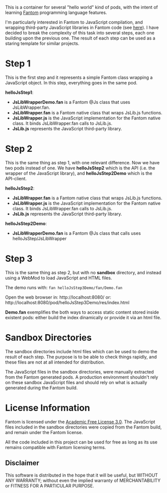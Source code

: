 This is a container for several "hello world" kind of pods, with the intent of 
learning [Fantom](http://fantom.org) programming language features.

I'm particularly interested in Fantom to JavaScript compilation, and wrapping 
third-party JavaScript libraries in Fantom code 
(see [here](http://fantom.org/sidewalk/topic/1109)). I have decided to break the 
complexity of this task into several steps, each one building upon the 
previous one. The result of each step can be used as a staring template for 
similar  projects.

Step 1
======

This is the first step and it represents a simple Fantom class wrapping a 
JavaScript object. In this step, everything goes in the same pod.

**helloJsStep1**:

- **JsLibWrapperDemo.fan** is a Fantom @Js class that uses JsLibWrapper.fan.
- **JsLibWrapper.fan** is a Fantom native class that wraps JsLib.js functions.
- **JsLibWrapper.js** is the JavaScript implementation for the Fantom native 
class. It binds JsLibWrapper.fan calls to JsLib.js.
- **JsLib.js** represents the JavaScript third-party library.

Step 2
======

This is the same thing as step 1, with one relevant difference. Now we have two 
pods instead of one. We have **helloJsStep2** which is the API (i.e. the 
wrapper of the JavaScript library), and **helloJsStep2Demo** which is the 
API-client.

**helloJsStep2**:

- **JsLibWrapper.fan** is a Fantom native class that wraps JsLib.js functions.
- **JsLibWrapper.js** is the JavaScript implementation for the Fantom native 
class. It binds JsLibWrapper.fan calls to JsLib.js.
- **JsLib.js** represents the JavaScript third-party library.

**helloJsStep2Demo**:

- **JsLibWrapperDemo.fan** is a Fantom @Js class that calls uses 
helloJsStep/JsLibWrapper

Step 3
======

This is the same thing as step 2, but with no **sandbox** directory, and instead
 using a WebMod to load JavaScript and HTML files. 
 
The demo runs with:
`fan helloJsStep3Demo/fan/Demo.fan`

Open the web browser in:
http://localhost:8080/
or:
http://localhost:8080/pod/helloJsStep3Demo/res/index.html

**Demo.fan** exemplifies the both ways to access static content stored inside 
existent pods: either build the index dinamically or provide it via an html 
file.

Sandbox Directories
===================

The sandbox directories include html files which can be used to demo the result 
of each step. The purpose is to be able to check things rapidly, and these 
files are not at all intended for distribution.

The JavaScript files in the sandbox directories, were manually extracted from 
the Fantom generated pods. A production environment shouldn't rely on these 
sandbox JavaScript files and should rely on what is actually generated during 
the Fantom build.
 
License Information
===================

Fantom is licensed under the [Academic Free License 3.0](http://fantom.org/doc/docIntro/License.html). 
The JavaScript files included in the sandbox directories were copied from the 
Fantom build, and remain under the Fantom license.

All the code included in this project can be used for free as long as its use 
remains compatible with Fantom licensing terms.

Disclaimer
----------

This software is distributed in the hope that it will be useful,
but WITHOUT ANY WARRANTY; without even the implied warranty of
MERCHANTABILITY or FITNESS FOR A PARTICULAR PURPOSE.


